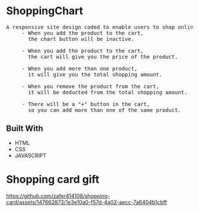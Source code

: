 # ShoppingChart

<!DOCTYPE html>
<html lang="en">
<head>
    <meta charset="UTF-8">
</head>
<body>
    
  <pre>A responsive site design coded to enable users to shop online in the most comfortable way! 
     - When you add the product to the cart, 
       the chart button will be inactive.

     - When you add the product to the cart, 
       the cart will give you the price of the product.

     - When you add more than one product, 
       it will give you the total shopping amount.

     - When you remove the product from the cart, 
       it will be deducted from the total shopping amount.

     - There will be a "+" button in the cart,
       so you can add more than one of the same product. </pre>

<h2 id="built-with">Built With</h2>
  <ul>
    <li>HTML</li>
    <li>CSS</li>
    <li>JAVASCRIPT</li>
  </ul>
 
</body>
</html>

# Shopping card gift


https://github.com/zafer414108/shopping-card/assets/147662873/1e3e10a0-f57d-4a02-aecc-7a6404b1cbff


